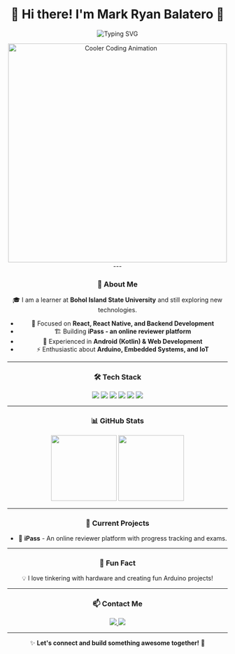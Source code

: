 <div align="center">

# 🚀 Hi there! I'm **Mark Ryan Balatero** 👋

![Typing SVG](https://readme-typing-svg.herokuapp.com?font=Poppins&size=25&duration=4000&color=007BFF&center=true&vCenter=true&width=600&lines=Welcome+to+my+GitHub!;I+love+building+awesome+projects!;Let's+connect+and+collaborate!🚀)

<img src="https://cdn.dribbble.com/users/1059583/screenshots/4171367/coding-freak.gif" alt="Cooler Coding Animation" width="500"/>
---

### 🌟 About Me
🎓 I am a learner at **Bohol Island State University** and still exploring new technologies.

- 🎯 Focused on **React, React Native, and Backend Development**
- 🏗️ Building **iPass - an online reviewer platform**
- 📱 Experienced in **Android (Kotlin) & Web Development**
- ⚡ Enthusiastic about **Arduino, Embedded Systems, and IoT**

---

### 🛠️ Tech Stack
<p align="center">
  <img src="https://img.shields.io/badge/-React-61DAFB?style=flat&logo=react&logoColor=white"/>
  <img src="https://img.shields.io/badge/-React%20Native-61DAFB?style=flat&logo=react&logoColor=white"/>
  <img src="https://img.shields.io/badge/-Kotlin-0095D5?style=flat&logo=kotlin&logoColor=white"/>
  <img src="https://img.shields.io/badge/-Node.js-339933?style=flat&logo=node.js&logoColor=white"/>
  <img src="https://img.shields.io/badge/-Supabase-3ECF8E?style=flat&logo=supabase&logoColor=white"/>
  <img src="https://img.shields.io/badge/-Arduino-00979D?style=flat&logo=arduino&logoColor=white"/>
</p>

---

### 📊 GitHub Stats
<p align="center">
  <img src="https://github-readme-stats.vercel.app/api?username=markryanbalatero&show_icons=true&theme=radical" height="150"/>
  <img src="https://github-readme-streak-stats.herokuapp.com/?user=markryanbalatero&theme=radical" height="150"/>
</p>

---

### 🌱 Current Projects
- 🚀 **iPass** - An online reviewer platform with progress tracking and exams.
---

### 🎉 Fun Fact
💡 I love tinkering with hardware and creating fun Arduino projects!

---

### 📫 Contact Me
<p align="center">
  <a href="mailto:[markryanbalatero5@gmail.com]">
    <img src="https://img.shields.io/badge/Email-D14836?style=flat&logo=gmail&logoColor=white"/>
  </a>
  <a href="https://www.facebook.com/mrkryn5">
    <img src="https://img.shields.io/badge/Facebook-1877F2?style=flat&logo=facebook&logoColor=white"/>
  </a>
</p>

---

✨ **Let's connect and build something awesome together!** 🚀

</div>
